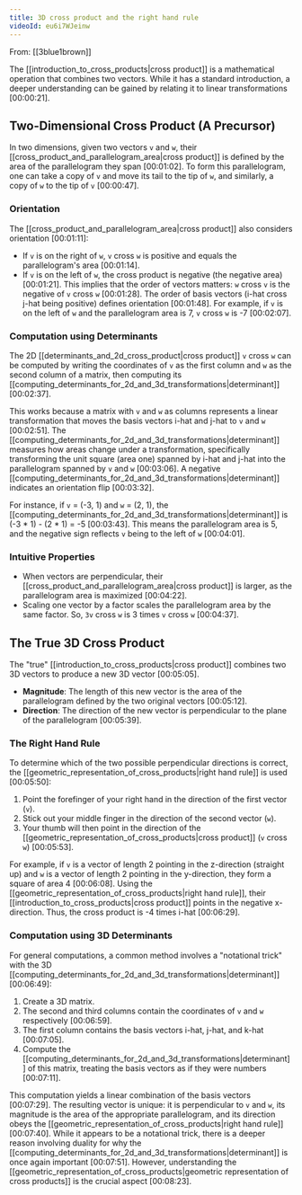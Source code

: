 ```yaml
---
title: 3D cross product and the right hand rule
videoId: eu6i7WJeinw
---
```


From: [[3blue1brown]] <br/> 

The [[introduction_to_cross_products|cross product]] is a mathematical operation that combines two vectors. While it has a standard introduction, a deeper understanding can be gained by relating it to linear transformations <a class="yt-timestamp" data-t="00:00:21">[00:00:21]</a>.

## Two-Dimensional Cross Product (A Precursor)

In two dimensions, given two vectors `v` and `w`, their [[cross_product_and_parallelogram_area|cross product]] is defined by the area of the parallelogram they span <a class="yt-timestamp" data-t="00:01:02">[00:01:02]</a>.
To form this parallelogram, one can take a copy of `v` and move its tail to the tip of `w`, and similarly, a copy of `w` to the tip of `v` <a class="yt-timestamp" data-t="00:00:47">[00:00:47]</a>.

### Orientation

The [[cross_product_and_parallelogram_area|cross product]] also considers orientation <a class="yt-timestamp" data-t="00:01:11">[00:01:11]</a>:
*   If `v` is on the right of `w`, `v` cross `w` is positive and equals the parallelogram's area <a class="yt-timestamp" data-t="00:01:14">[00:01:14]</a>.
*   If `v` is on the left of `w`, the cross product is negative (the negative area) <a class="yt-timestamp" data-t="00:01:21">[00:01:21]</a>.
This implies that the order of vectors matters: `w` cross `v` is the negative of `v` cross `w` <a class="yt-timestamp" data-t="00:01:28">[00:01:28]</a>. The order of basis vectors (i-hat cross j-hat being positive) defines orientation <a class="yt-timestamp" data-t="00:01:48">[00:01:48]</a>. For example, if `v` is on the left of `w` and the parallelogram area is 7, `v` cross `w` is -7 <a class="yt-timestamp" data-t="00:02:07">[00:02:07]</a>.

### Computation using Determinants

The 2D [[determinants_and_2d_cross_product|cross product]] `v` cross `w` can be computed by writing the coordinates of `v` as the first column and `w` as the second column of a matrix, then computing its [[computing_determinants_for_2d_and_3d_transformations|determinant]] <a class="yt-timestamp" data-t="00:02:37">[00:02:37]</a>.

This works because a matrix with `v` and `w` as columns represents a linear transformation that moves the basis vectors i-hat and j-hat to `v` and `w` <a class="yt-timestamp" data-t="00:02:51">[00:02:51]</a>. The [[computing_determinants_for_2d_and_3d_transformations|determinant]] measures how areas change under a transformation, specifically transforming the unit square (area one) spanned by i-hat and j-hat into the parallelogram spanned by `v` and `w` <a class="yt-timestamp" data-t="00:03:06">[00:03:06]</a>. A negative [[computing_determinants_for_2d_and_3d_transformations|determinant]] indicates an orientation flip <a class="yt-timestamp" data-t="00:03:32">[00:03:32]</a>.

For instance, if `v` = (-3, 1) and `w` = (2, 1), the [[computing_determinants_for_2d_and_3d_transformations|determinant]] is (-3 * 1) - (2 * 1) = -5 <a class="yt-timestamp" data-t="00:03:43">[00:03:43]</a>. This means the parallelogram area is 5, and the negative sign reflects `v` being to the left of `w` <a class="yt-timestamp" data-t="00:04:01">[00:04:01]</a>.

### Intuitive Properties
*   When vectors are perpendicular, their [[cross_product_and_parallelogram_area|cross product]] is larger, as the parallelogram area is maximized <a class="yt-timestamp" data-t="00:04:22">[00:04:22]</a>.
*   Scaling one vector by a factor scales the parallelogram area by the same factor. So, `3v` cross `w` is 3 times `v` cross `w` <a class="yt-timestamp" data-t="00:04:37">[00:04:37]</a>.

## The True 3D Cross Product

The "true" [[introduction_to_cross_products|cross product]] combines two 3D vectors to produce a new 3D vector <a class="yt-timestamp" data-t="00:05:05">[00:05:05]</a>.
*   **Magnitude**: The length of this new vector is the area of the parallelogram defined by the two original vectors <a class="yt-timestamp" data-t="00:05:12">[00:05:12]</a>.
*   **Direction**: The direction of the new vector is perpendicular to the plane of the parallelogram <a class="yt-timestamp" data-t="00:05:39">[00:05:39]</a>.

### The Right Hand Rule

To determine which of the two possible perpendicular directions is correct, the [[geometric_representation_of_cross_products|right hand rule]] is used <a class="yt-timestamp" data-t="00:05:50">[00:05:50]</a>:
1.  Point the forefinger of your right hand in the direction of the first vector (`v`).
2.  Stick out your middle finger in the direction of the second vector (`w`).
3.  Your thumb will then point in the direction of the [[geometric_representation_of_cross_products|cross product]] (`v` cross `w`) <a class="yt-timestamp" data-t="00:05:53">[00:05:53]</a>.

For example, if `v` is a vector of length 2 pointing in the z-direction (straight up) and `w` is a vector of length 2 pointing in the y-direction, they form a square of area 4 <a class="yt-timestamp" data-t="00:06:08">[00:06:08]</a>. Using the [[geometric_representation_of_cross_products|right hand rule]], their [[introduction_to_cross_products|cross product]] points in the negative x-direction. Thus, the cross product is -4 times i-hat <a class="yt-timestamp" data-t="00:06:29">[00:06:29]</a>.

### Computation using 3D Determinants

For general computations, a common method involves a "notational trick" with the 3D [[computing_determinants_for_2d_and_3d_transformations|determinant]] <a class="yt-timestamp" data-t="00:06:49">[00:06:49]</a>:
1.  Create a 3D matrix.
2.  The second and third columns contain the coordinates of `v` and `w` respectively <a class="yt-timestamp" data-t="00:06:59">[00:06:59]</a>.
3.  The first column contains the basis vectors i-hat, j-hat, and k-hat <a class="yt-timestamp" data-t="00:07:05">[00:07:05]</a>.
4.  Compute the [[computing_determinants_for_2d_and_3d_transformations|determinant]] of this matrix, treating the basis vectors as if they were numbers <a class="yt-timestamp" data-t="00:07:11">[00:07:11]</a>.

This computation yields a linear combination of the basis vectors <a class="yt-timestamp" data-t="00:07:29">[00:07:29]</a>. The resulting vector is unique: it is perpendicular to `v` and `w`, its magnitude is the area of the appropriate parallelogram, and its direction obeys the [[geometric_representation_of_cross_products|right hand rule]] <a class="yt-timestamp" data-t="00:07:40">[00:07:40]</a>. While it appears to be a notational trick, there is a deeper reason involving duality for why the [[computing_determinants_for_2d_and_3d_transformations|determinant]] is once again important <a class="yt-timestamp" data-t="00:07:51">[00:07:51]</a>. However, understanding the [[geometric_representation_of_cross_products|geometric representation of cross products]] is the crucial aspect <a class="yt-timestamp" data-t="00:08:23">[00:08:23]</a>.